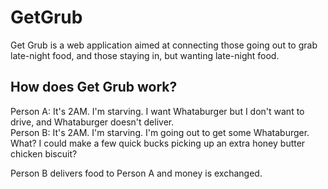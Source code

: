 GetGrub
=======
Get Grub is a web application aimed at connecting those going out to grab late-night food, and those staying in, but wanting late-night food.

How does Get Grub work?
-----------------------
Person A: It's 2AM. I'm starving. I want Whataburger but I don't want to drive, and Whataburger doesn't deliver.  
Person B: It's 2AM. I'm starving. I'm going out to get some Whataburger. What? I could make a few quick bucks picking up an extra honey butter chicken biscuit?  

Person B delivers food to Person A and money is exchanged.